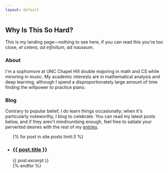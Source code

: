 ```yaml
---
layout: default
---
```


## Why Is This So Hard?

This is my landing page&mdash;nothing to see here, if you can read this you're too close, *et cetera, ad infinitum, ad nauseum*.

### About

I'm a sophomore at UNC Chapel Hill double majoring in math and CS while minoring in music. My academic interests are in mathematical analysis and deep learning, although I spend a disproportionately large amount of time finding the willpower to practice piano. 

### Blog

Contrary to popular belief, I do learn things occasionally; when it's particularly noteworthy, I blog to celebrate. You can read my latest posts below, and if they aren't mindnumbing enough, feel free to satiate your perverted desires with the rest of my [entries](blog.md).

<ul>
  {% for post in site.posts limit:3 %}
    <li>
      <h3><a href="{{ post.url }}">{{ post.title }}</a></h3>
      {{ post.excerpt }}
    </li>
  {% endfor %}
</ul>
